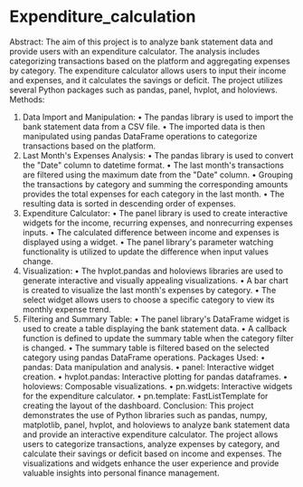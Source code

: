# Expenditure_calculation


Abstract: The aim of this project is to analyze bank statement data and provide users with an expenditure calculator.
The analysis includes categorizing transactions based on the platform and aggregating expenses by category. The
expenditure calculator allows users to input their income and expenses, and it calculates the savings or deficit. The
project utilizes several Python packages such as pandas, panel, hvplot, and holoviews.
Methods:
1. Data Import and Manipulation:
• The pandas library is used to import the bank statement data from a CSV file.
• The imported data is then manipulated using pandas DataFrame operations to categorize
transactions based on the platform.
2. Last Month's Expenses Analysis:
• The pandas library is used to convert the "Date" column to datetime format.
• The last month's transactions are filtered using the maximum date from the "Date" column.
• Grouping the transactions by category and summing the corresponding amounts provides the total
expenses for each category in the last month.
• The resulting data is sorted in descending order of expenses.
3. Expenditure Calculator:
• The panel library is used to create interactive widgets for the income, recurring expenses, and nonrecurring expenses inputs.
• The calculated difference between income and expenses is displayed using a widget.
• The panel library's parameter watching functionality is utilized to update the difference when input
values change.
4. Visualization:
• The hvplot.pandas and holoviews libraries are used to generate interactive and visually appealing
visualizations.
• A bar chart is created to visualize the last month's expenses by category.
• The select widget allows users to choose a specific category to view its monthly expense trend.
5. Filtering and Summary Table:
• The panel library's DataFrame widget is used to create a table displaying the bank statement data.
• A callback function is defined to update the summary table when the category filter is changed.
• The summary table is filtered based on the selected category using pandas DataFrame operations.
Packages Used:
• pandas: Data manipulation and analysis.
• panel: Interactive widget creation.
• hvplot.pandas: Interactive plotting for pandas dataframes.
• holoviews: Composable visualizations.
• pn.widgets: Interactive widgets for the expenditure calculator.
• pn.template: FastListTemplate for creating the layout of the dashboard.
Conclusion: This project demonstrates the use of Python libraries such as pandas, numpy, matplotlib, panel, hvplot,
and holoviews to analyze bank statement data and provide an interactive expenditure calculator. The project allows
users to categorize transactions, analyze expenses by category, and calculate their savings or deficit based on income
and expenses. The visualizations and widgets enhance the user experience and provide valuable insights into
personal finance management.
